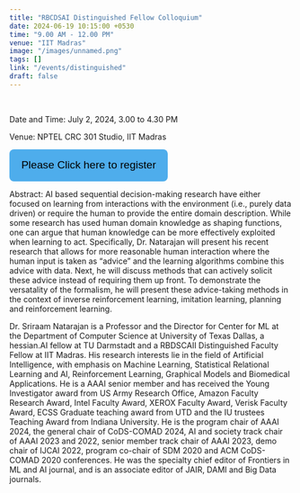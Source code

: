 ```yaml
---
title: "RBCDSAI Distinguished Fellow Colloquium"
date: 2024-06-19 10:15:00 +0530
time: "9.00 AM - 12.00 PM"
venue: "IIT Madras"
image: "/images/unnamed.png"
tags: []
link: "/events/distinguished"
draft: false
---
```

<br>

<style>
    .link-button
{
  padding: .6rem 1.2rem;
  line-height: 2.1rem;
  font-size: 1.2rem;
  color: #000;
  border: 2px solid transparent;
  border-radius: .5rem;
  text-decoration: none;
  transition: all .3s ease-in;
  background-color: #4eadec !important;
}
    .link-button .button_text {
        text-decoration: none; 
        color: black; 
    }
</style>

Date and Time: July 2, 2024, 3.00 to 4.30 PM

Venue: NPTEL CRC 301 Studio, IIT Madras

<button class="link-button">
            <a class="button_text" href="https://forms.gle/RSXLk8kFdRLhHeQE7" target="_blank">Please Click here to register</a>
        </button>

Abstract: AI based sequential decision-making research have either focused on learning from interactions with the environment (i.e., purely data driven) or require the human to provide the entire domain description. While some research has used human domain knowledge as shaping functions, one can argue that human knowledge can be more effectively exploited when learning to act. Specifically, Dr. Natarajan will present his recent research that allows for more reasonable human interaction where the human input is taken as “advice” and the learning algorithms combine this advice with data. Next, he will discuss methods that can actively solicit these advice instead of requiring them up front. To demonstrate the versatality of the formalism, he will present these advice-taking methods in the context of inverse reinforcement learning, imitation learning, planning and reinforcement learning.

Dr. Sriraam Natarajan is a Professor and the Director for Center for ML at the Department of Computer Science at University of Texas Dallas, a hessian.AI fellow at TU Darmstadt and a RBDSCAII Distinguished Faculty Fellow at IIT Madras. His research interests lie in the field of Artificial Intelligence, with emphasis on Machine Learning, Statistical Relational Learning and AI, Reinforcement Learning, Graphical Models and Biomedical Applications. He is a AAAI senior member and has received the Young Investigator award from US Army Research Office, Amazon Faculty Research Award, Intel Faculty Award, XEROX Faculty Award, Verisk Faculty Award, ECSS Graduate teaching award from UTD and the IU trustees Teaching Award from Indiana University. He is the program chair of AAAI 2024, the general chair of CoDS-COMAD 2024, AI and society track chair of AAAI 2023 and 2022, senior member track chair of AAAI 2023, demo chair of IJCAI 2022, program co-chair of SDM 2020 and ACM CoDS-COMAD 2020 conferences. He was the specialty chief editor of Frontiers in ML and AI journal, and is an associate editor of JAIR, DAMI and Big Data journals.